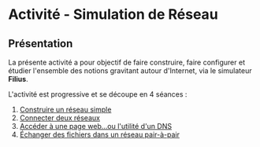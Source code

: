 # Activité - Simulation de Réseau

## Présentation

La présente activité a pour objectif de faire construire, faire configurer et étudier l'ensemble des notions gravitant autour d'Internet, via le simulateur __Filius__.

L'activité est progressive et se découpe en 4 séances :

1. [Construire un réseau simple](./seance_1/)
2. [Connecter deux réseaux](./seance_2/)
3. [Accéder à une page web...ou l'utilité d'un DNS](./seance_3/)
4. [Échanger des fichiers dans un réseau pair-à-pair](./seance_4/)

